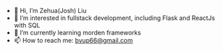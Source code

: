 - 👋 Hi, I’m Zehua(Josh) Liu
- 👀 I’m interested in fullstack development, including Flask and ReactJs with SQL
- 🌱 I’m currently learning morden frameworks
- 📫 How to reach me: bvup66@gmail.com

<!---
bugatti12345/bugatti12345 is a ✨ special ✨ repository because its `README.md` (this file) appears on your GitHub profile.
You can click the Preview link to take a look at your changes.
--->
